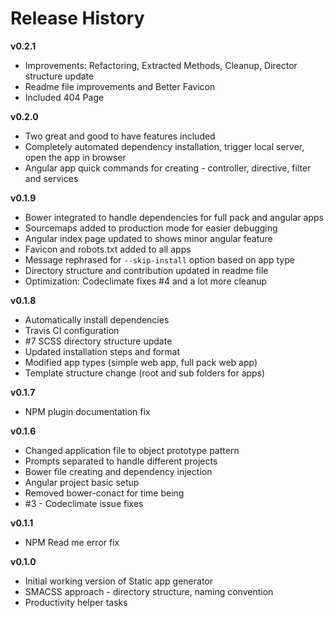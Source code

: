 # Release History

**v0.2.1**
- Improvements: Refactoring, Extracted Methods, Cleanup, Director structure update
- Readme file improvements and Better Favicon
- Included 404 Page

**v0.2.0**
- Two great and good to have features included
- Completely automated dependency installation, trigger local server, open the app in browser
- Angular app quick commands for creating - controller, directive, filter and services

**v0.1.9**
- Bower integrated to handle dependencies for full pack and angular apps
- Sourcemaps added to production mode for easier debugging
- Angular index page updated to shows minor angular feature
- Favicon and robots.txt added to all apps
- Message rephrased for `--skip-install` option based on app type
- Directory structure and contribution updated in readme file
- Optimization: Codeclimate fixes #4 and a lot more cleanup

**v0.1.8**
- Automatically install dependencies
- Travis CI configuration
- #7 SCSS directory structure update
- Updated installation steps and format
- Modified app types (simple web app, full pack web app)
- Template structure change (root and sub folders for apps)

**v0.1.7**
- NPM plugin documentation fix

**v0.1.6**
- Changed application file to object prototype pattern
- Prompts separated to handle different projects
- Bower file creating and dependency injection
- Angular project basic setup
- Removed bower-conact for time being
- #3 - Codeclimate issue fixes

**v0.1.1**
- NPM Read me error fix

**v0.1.0**
- Initial working version of Static app generator
- SMACSS approach - directory structure, naming convention
- Productivity helper tasks

